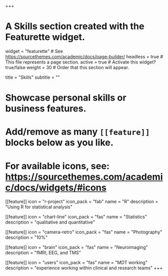 +++
# A Skills section created with the Featurette widget.
widget = "featurette"  # See https://sourcethemes.com/academic/docs/page-builder/
headless = true  # This file represents a page section.
active = true  # Activate this widget? true/false
weight = 30  # Order that this section will appear.

title = "Skills"
subtitle = ""

# Showcase personal skills or business features.
# 
# Add/remove as many `[[feature]]` blocks below as you like.
# 
# For available icons, see: https://sourcethemes.com/academic/docs/widgets/#icons

[[feature]]
  icon = "r-project"
  icon_pack = "fab"
  name = "R"
  description = "Using R for statistical analysis"
  
[[feature]]
  icon = "chart-line"
  icon_pack = "fas"
  name = "Statistics"
  description = "qualitative and quantitative"  
  
[[feature]]
  icon = "camera-retro"
  icon_pack = "fas"
  name = "Photography"
  description = "10%"
  
  
[[feature]]
  icon = "brain"
  icon_pack = "fas"
  name = "Neuroimaging"
  description = "fMRI, EEG, and TMS"
  
[[feature]]
  icon = "users"
  icon_pack = "fas"
  name = "MDT working"
  description = "experience working within clinical and research teams"
+++
